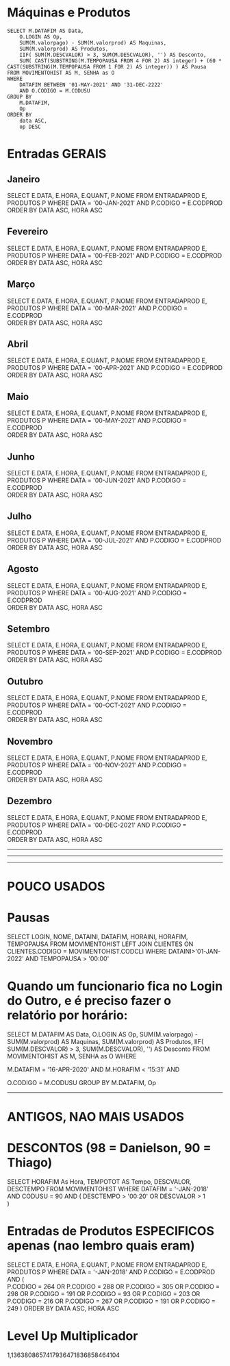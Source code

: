 # Máquinas e Produtos

```
SELECT M.DATAFIM AS Data, 
	O.LOGIN AS Op,
	SUM(M.valorpago) - SUM(M.valorprod) AS Maquinas, 
	SUM(M.valorprod) AS Produtos, 
	IIF( SUM(M.DESCVALOR) > 3, SUM(M.DESCVALOR), '') AS Desconto,
	SUM( CAST(SUBSTRING(M.TEMPOPAUSA FROM 4 FOR 2) AS integer) + (60 * CAST(SUBSTRING(M.TEMPOPAUSA FROM 1 FOR 2) AS integer)) ) AS Pausa
FROM MOVIMENTOHIST AS M, SENHA as O 
WHERE 
	DATAFIM BETWEEN '01-MAY-2021' AND '31-DEC-2222' 
	AND O.CODIGO = M.CODUSU 
GROUP BY 
	M.DATAFIM, 
	Op 
ORDER BY 
	data ASC, 
	op DESC
```

# Entradas GERAIS

## Janeiro

SELECT E.DATA, E.HORA, E.QUANT, P.NOME FROM ENTRADAPROD E, PRODUTOS P WHERE DATA =
'00-JAN-2021' AND 
P.CODIGO = E.CODPROD  
ORDER BY DATA ASC, HORA ASC

## Fevereiro

SELECT E.DATA, E.HORA, E.QUANT, P.NOME FROM ENTRADAPROD E, PRODUTOS P WHERE DATA =
'00-FEB-2021' AND 
P.CODIGO = E.CODPROD  
ORDER BY DATA ASC, HORA ASC


## Março

SELECT E.DATA, E.HORA, E.QUANT, P.NOME FROM ENTRADAPROD E, PRODUTOS P WHERE DATA =
'00-MAR-2021' AND 
P.CODIGO = E.CODPROD  
ORDER BY DATA ASC, HORA ASC


## Abril

SELECT E.DATA, E.HORA, E.QUANT, P.NOME FROM ENTRADAPROD E, PRODUTOS P WHERE DATA =
'00-APR-2021' AND 
P.CODIGO = E.CODPROD  
ORDER BY DATA ASC, HORA ASC


## Maio

SELECT E.DATA, E.HORA, E.QUANT, P.NOME FROM ENTRADAPROD E, PRODUTOS P WHERE DATA =
'00-MAY-2021' AND 
P.CODIGO = E.CODPROD  
ORDER BY DATA ASC, HORA ASC


## Junho

SELECT E.DATA, E.HORA, E.QUANT, P.NOME FROM ENTRADAPROD E, PRODUTOS P WHERE DATA =
'00-JUN-2021' AND 
P.CODIGO = E.CODPROD  
ORDER BY DATA ASC, HORA ASC


## Julho

SELECT E.DATA, E.HORA, E.QUANT, P.NOME FROM ENTRADAPROD E, PRODUTOS P WHERE DATA =
'00-JUL-2021' AND 
P.CODIGO = E.CODPROD  
ORDER BY DATA ASC, HORA ASC


## Agosto

SELECT E.DATA, E.HORA, E.QUANT, P.NOME FROM ENTRADAPROD E, PRODUTOS P WHERE DATA =
'00-AUG-2021' AND 
P.CODIGO = E.CODPROD  
ORDER BY DATA ASC, HORA ASC


## Setembro

SELECT E.DATA, E.HORA, E.QUANT, P.NOME FROM ENTRADAPROD E, PRODUTOS P WHERE DATA =
'00-SEP-2021' AND 
P.CODIGO = E.CODPROD  
ORDER BY DATA ASC, HORA ASC


## Outubro

SELECT E.DATA, E.HORA, E.QUANT, P.NOME FROM ENTRADAPROD E, PRODUTOS P WHERE DATA =
'00-OCT-2021' AND 
P.CODIGO = E.CODPROD  
ORDER BY DATA ASC, HORA ASC


## Novembro

SELECT E.DATA, E.HORA, E.QUANT, P.NOME FROM ENTRADAPROD E, PRODUTOS P WHERE DATA =
'00-NOV-2021' AND 
P.CODIGO = E.CODPROD  
ORDER BY DATA ASC, HORA ASC


## Dezembro

SELECT E.DATA, E.HORA, E.QUANT, P.NOME FROM ENTRADAPROD E, PRODUTOS P WHERE DATA =
'00-DEC-2021' AND 
P.CODIGO = E.CODPROD  
ORDER BY DATA ASC, HORA ASC



--------------------------------------------------------------------------------
--------------------------------------------------------------------------------
--------------------------------------------------------------------------------

# POUCO USADOS

# Pausas

SELECT LOGIN, NOME, DATAINI, DATAFIM, HORAINI, HORAFIM, TEMPOPAUSA 
FROM MOVIMENTOHIST
LEFT JOIN CLIENTES ON CLIENTES.CODIGO = MOVIMENTOHIST.CODCLI
WHERE DATAINI>'01-JAN-2022'
AND TEMPOPAUSA > '00:00'

# Quando um funcionario fica no Login do Outro, e é preciso fazer o relatório por horário:

SELECT M.DATAFIM AS Data, O.LOGIN AS Op, SUM(M.valorpago) - SUM(M.valorprod) AS Maquinas, SUM(M.valorprod) AS Produtos, IIF( SUM(M.DESCVALOR) > 3, SUM(M.DESCVALOR), '') AS Desconto FROM MOVIMENTOHIST AS M, SENHA as O WHERE

M.DATAFIM = '16-APR-2020' AND 
M.HORAFIM < '15:31' AND

O.CODIGO = M.CODUSU
GROUP BY M.DATAFIM, Op 



--------------------------------------------------------------------------------

# ANTIGOS, NAO MAIS USADOS



# DESCONTOS (98 = Danielson, 90 = Thiago)

SELECT HORAFIM As Hora, TEMPOTOT AS Tempo, DESCVALOR, DESCTEMPO FROM MOVIMENTOHIST WHERE DATAFIM = 
'-JAN-2018' AND CODUSU =
90
AND
(
 DESCTEMPO > '00:20'
 OR 
   DESCVALOR > 1    
)





# Entradas de Produtos ESPECIFICOS apenas (nao lembro quais eram)

SELECT E.DATA, E.HORA, E.QUANT, P.NOME FROM ENTRADAPROD E, PRODUTOS P WHERE DATA =
'-JAN-2018' AND 
P.CODIGO = E.CODPROD AND
(	 
    P.CODIGO = 264 OR
    P.CODIGO = 288 OR
	P.CODIGO = 305 OR
	P.CODIGO = 298 OR
	P.CODIGO = 191 OR
	P.CODIGO = 93  OR
	P.CODIGO = 203 OR
	P.CODIGO = 216 OR
	P.CODIGO = 267 OR
	P.CODIGO = 191 OR
	P.CODIGO = 249 
) 
ORDER BY DATA ASC, HORA ASC


# Level Up Multiplicador
1,1363808657417936471836858464104

